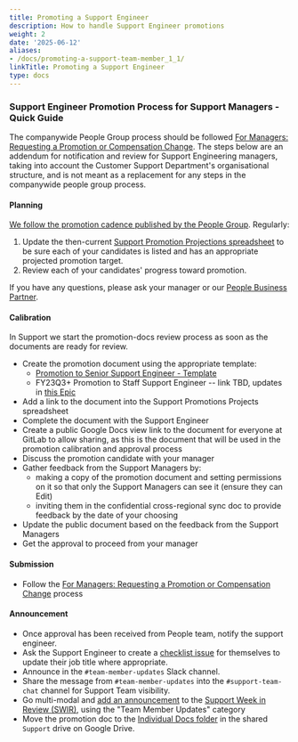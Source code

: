 ```yaml
---
title: Promoting a Support Engineer
description: How to handle Support Engineer promotions
weight: 2
date: '2025-06-12'
aliases:
- /docs/promoting-a-support-team-member_1_1/
linkTitle: Promoting a Support Engineer
type: docs
---
```


### Support Engineer Promotion Process for Support Managers - Quick Guide

The companywide People Group process should be followed [For Managers: Requesting a Promotion or Compensation Change](/handbook/people-group/promotions-transfers/#process-for-managers-requesting-a-promotion). The steps below are an addendum for notification and review for Support Engineering managers, taking into account the Customer Support Department's organisational structure, and is not meant as a replacement for any steps in the companywide people group process.

#### Planning

[We follow the promotion cadence published by the People Group](/handbook/people-group/promotions-transfers/#twice-per-year-promotion-calibration-process--timeline).
Regularly:

1. Update the then-current [Support Promotion Projections spreadsheet](https://drive.google.com/drive/search?q=Support%20Promotion%20Projections%20type:spreadsheet)
   to be sure each of your candidates is listed and has an appropriate projected
   promotion target.
1. Review each of your candidates' progress toward promotion.

If you have any questions, please ask your manager or our [People Business Partner](/handbook/people-group/#people-business-partner-alignment-to-division).

#### Calibration

In Support we start the promotion-docs review process
as soon as the documents are ready for review.

- Create the promotion document using the appropriate template:
  - [Promotion to Senior Support Engineer - Template](https://drive.google.com/drive/search?q=Promotion%20to%20Senior%20Support%20Engineer%20-%20Template)
  - FY23Q3+ Promotion to Staff Support Engineer -- link TBD, updates in
      [this Epic](https://gitlab.com/groups/gitlab-com/support/-/epics/188)
- Add a link to the document into the Support Promotions Projects spreadsheet
- Complete the document with the Support Engineer
- Create a public Google Docs view link to the document for everyone at GitLab
  to allow sharing, as this is the document that will be used in the promotion
  calibration and approval process
- Discuss the promotion candidate with your manager
- Gather feedback from the Support Managers by:
  - making a copy of the promotion document and setting permissions on it so
    that only the Support Managers can see it (ensure they can Edit)
  - inviting them in the confidential cross-regional sync doc to provide
    feedback by the date of your choosing
- Update the public document based on the feedback from the Support Managers
- Get the approval to proceed from your manager

#### Submission

- Follow the [For Managers: Requesting a Promotion or Compensation Change](/handbook/people-group/promotions-transfers/#process-for-managers-requesting-a-promotion-or-compensation-change)
  process

#### Announcement

- Once approval has been received from People team, notify the support engineer.
- Ask the Support Engineer to create a [checklist issue](https://gitlab.com/gitlab-com/support/support-training/-/issues/new?issuable_template=Promotion-JobTitleUpdates) for themselves to update their job title where appropriate.
- Announce in the `#team-member-updates` Slack channel.
- Share the message from `#team-member-updates` into the `#support-team-chat` channel for Support Team visibility.
- Go multi-modal and [add an announcement](https://gitlab-com.gitlab.io/support/toolbox/forms_processor/SWIR/) to the [Support Week in Review (SWIR)](/handbook/support/#support-week-in-review), using the "Team Member Updates" category
- Move the promotion doc to the [Individual Docs folder](https://drive.google.com/drive/search?q=Individual%20Docs)
  in the shared `Support` drive on Google Drive.

